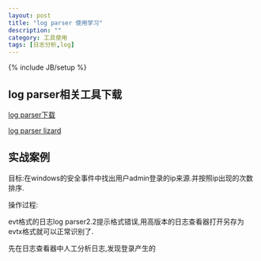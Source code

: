 ```yaml
---
layout: post
title: "log parser 使用学习"
description: ""
category: 工具使用
tags: [日志分析,log]
---
```

{% include JB/setup %}


## log parser相关工具下载 ##

[log parser下载](http://www.microsoft.com/en-us/download/details.aspx?id=24659)

[log parser lizard](http://www.lizard-labs.net/log_parser_lizard.aspx)

## 实战案例 ##

目标:在windows的安全事件中找出用户admin登录的ip来源.并按照ip出现的次数排序.

操作过程:

evt格式的日志log parser2.2提示格式错误,用高版本的日志查看器打开另存为evtx格式就可以正常识别了.

先在日志查看器中人工分析日志,发现登录产生的

